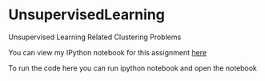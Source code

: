 UnsupervisedLearning
====================

Unsupervised Learning Related Clustering Problems

You can view my IPython notebook for this assignment [here](http://nbviewer.ipython.org/github/nickrobinson/UnsupervisedLearning/blob/master/src/Unsupervised.ipynb)

To run the code here you can run ipython notebook and open the notebook
